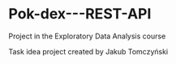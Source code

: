 # Pok-dex---REST-API
Project in the Exploratory Data Analysis course

Task idea project created by Jakub Tomczyński

